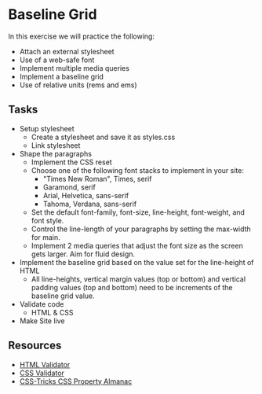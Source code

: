 # Baseline Grid
In this exercise we will practice the following:
- Attach an external stylesheet
- Use of a web-safe font
- Implement multiple media queries
- Implement a baseline grid
- Use of relative units (rems and ems)

## Tasks
- Setup stylesheet
  - Create a stylesheet and save it as styles.css
  - Link stylesheet
- Shape the paragraphs
  - Implement the CSS reset
  - Choose one of the following font stacks to implement in your site:
    - "Times New Roman", Times, serif
    - Garamond, serif
    - Arial, Helvetica, sans-serif
    - Tahoma, Verdana, sans-serif
  - Set the default font-family, font-size, line-height, font-weight, and font style. 
  - Control the line-length of your paragraphs by setting the max-width for main.
  - Implement 2 media queries that adjust the font size as the screen gets larger. Aim for fluid design.
- Implement the baseline grid based on the value set for the line-height of HTML
  - All line-heights, vertical margin values (top or bottom) and vertical padding values (top and bottom) need to be increments of the baseline grid value. 
- Validate code
  - HTML & CSS
- Make Site live 

## Resources
- [HTML Validator](https://validator.w3.org/)
- [CSS Validator](https://jigsaw.w3.org/css-validator/)
- [CSS-Tricks CSS Property Almanac](https://css-tricks.com/almanac/properties/)
